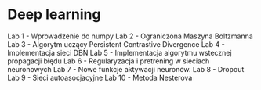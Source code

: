# Deep learning
Lab 1 - Wprowadzenie do numpy
Lab 2 - Ograniczona Maszyna Boltzmanna
Lab 3 - Algorytm uczący Persistent Contrastive Divergence
Lab 4 - Implementacja sieci DBN
Lab 5 - Implementacja algorytmu wstecznej propagacji błędu
Lab 6 - Regularyzacja i pretrening w sieciach neuronowych
Lab 7 - Nowe funkcje aktywacji neuronów.
Lab 8 - Dropout
Lab 9 - Sieci autoasocjacyjne
Lab 10 - Metoda Nesterova 
